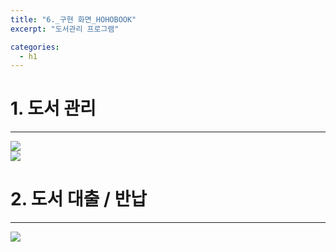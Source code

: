 ```yaml
---
title: "6._구현 화면_HOHOBOOK"
excerpt: "도서관리 프로그램"

categories:
  - h1
---
```


# 1. 도서 관리
---
![](https://velog.velcdn.com/images/wg_cat/post/e65f4ed4-c496-4ad2-a885-a0a614cf1124/image.png)
<br>
![](https://velog.velcdn.com/images/wg_cat/post/c523d0ae-80ec-4d26-a836-234d73a8cf4e/image.png)

# 2. 도서 대출 / 반납
---
![](https://velog.velcdn.com/images/wg_cat/post/2660e8e1-95e4-4791-9658-242cf12a4bc2/image.png)